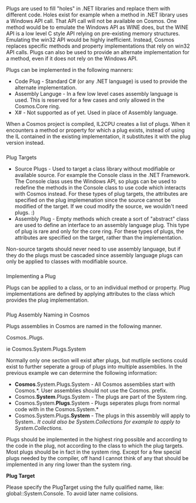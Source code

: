 Plugs are used to fill "holes" in .NET libraries and replace them with different 
 code. Holes exist for example when a method in .NET library uses a Windows API 
 call. That API call will not be available on Cosmos. One method would be to 
 emulate the Windows API as WINE does, but the WINE API is a low level C style API 
 relying on pre-existing memory structures. Emulating the win32 API would be highly inefficient. Instead, 
 Cosmos replaces specific methods and property implementations that rely on 
 win32 API calls. Plugs can also be used to provide an alternate implementation 
 for a method, even if it does not rely on the Windows API.

 Plugs can be implemented in the following manners:

*   Code Plug - Standard C# (or any .NET language) is used to provide the alternate  implementation.
*   Assembly Languge - In a few low level cases assembly language is used. This is  reserved for a few cases and only allowed in the Cosmos.Core ring.
*   X# - Not supported as of yet. Used in place of Assembly language.

 When a Cosmos project is compiled, IL2CPU creates a list of plugs. When it 
 encounters a method or property for which a plug exists, instead of using the IL 
 contained in the existing implementation, it substitutes it with the plug version 
 instead.

### 
 Plug Targets

*   Source Plugs - Used to target a class library without modifiable or available  source.  For example the Console class in the .NET Framework. The Console class uses the  Windows API, so plugs can be used to redefine the methods in the Console class  to use code which interacts with Cosmos instead. For these types of plug  targets, the attributes are specified on the plug implemenation since the source  cannot be modified of the target. If we coud modify the source, we wouldn&#39;t need  plugs. :)
*   Assembly Plug - Empty methods which create a sort of &quot;abstract&quot; class are used  to define an interface to an assembly language plug. This type of plug is rare  and only for the core ring. For these types of plugs, the attributes are  specified on the target, rather than the implementation.

 Non-source targets should never need to use assembly language, but if they do 
 the plugs must be cascaded since assembly language plugs can only be applied to 
 classes with modifiable source.

### 
 Implementing a Plug

 Plugs can be applied to a class, or to an individual method or property. Plug 
 implementations are defined by applying attributes to the class which provides 
 the plug implementation.

### 
 Plug Assembly Naming in Cosmos

 Plugs assemblies in Cosmos are named in the following manner.

 Cosmos.<ring>.Plugs.<Unique section of target namespace>

 ie Cosmos.System.Plugs.System

 Normally only one section will exist after plugs, but mutliple sections could 
 exist to further seperate a group of plugs into multiple assemblies. In the 
 previous example we can determine the following information:

*   **Cosmos**.System.Plugs.System - All Cosmos assemblies start with Cosmos.*.  User assemblies should not use the Cosmos. prefix.
*   Cosmos.**System**.Plugs.System - The plugs are part of the System ring.
*   Cosmos.System.**Plugs**.System - Plugs seperates plugs from normal code with  in the Cosmos.System.*
*   Cosmos.System.Plugs.**System** - The plugs in this assembly will apply to  System.*. It could also be System.Collections for example to apply to  System.Collections.*

 Plugs should be implemented in the highest ring possible and according to the 
 code in the plug, not according to the class to which the plug targets. Most 
 plugs should be in fact in the system ring. Except for a few special plugs 
 needed by the compiler, off hand I cannot think of any that should be 
 implemented in any ring lower than the system ring.

 **Plug Target**

 Please specify the PlugTarget using the fully qualified name, like: 
 global::System.Console. To avoid later name colisions.
